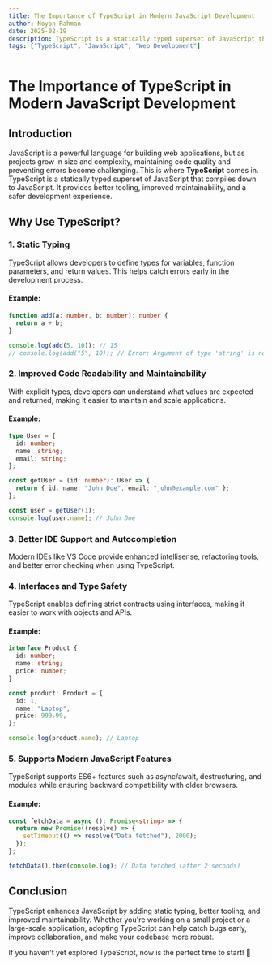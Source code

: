 ```yaml
---
title: The Importance of TypeScript in Modern JavaScript Development
author: Noyon Rahman
date: 2025-02-19
description: TypeScript is a statically typed superset of JavaScript that compiles down to JavaScript. It provides better tooling, improved maintainability, and a safer development experience.
tags: ["TypeScript", "JavaScript", "Web Development"]
---
```


# The Importance of TypeScript in Modern JavaScript Development

## Introduction

JavaScript is a powerful language for building web applications, but as projects grow in size and complexity, maintaining code quality and preventing errors become challenging. This is where **TypeScript** comes in. TypeScript is a statically typed superset of JavaScript that compiles down to JavaScript. It provides better tooling, improved maintainability, and a safer development experience.

## Why Use TypeScript?

### 1. Static Typing

TypeScript allows developers to define types for variables, function parameters, and return values. This helps catch errors early in the development process.

#### Example:

```ts
function add(a: number, b: number): number {
  return a + b;
}

console.log(add(5, 10)); // 15
// console.log(add("5", 10)); // Error: Argument of type 'string' is not assignable to parameter of type 'number'.
```

### 2. Improved Code Readability and Maintainability

With explicit types, developers can understand what values are expected and returned, making it easier to maintain and scale applications.

#### Example:

```ts
type User = {
  id: number;
  name: string;
  email: string;
};

const getUser = (id: number): User => {
  return { id, name: "John Doe", email: "john@example.com" };
};

const user = getUser(1);
console.log(user.name); // John Doe
```

### 3. Better IDE Support and Autocompletion

Modern IDEs like VS Code provide enhanced intellisense, refactoring tools, and better error checking when using TypeScript.

### 4. Interfaces and Type Safety

TypeScript enables defining strict contracts using interfaces, making it easier to work with objects and APIs.

#### Example:

```ts
interface Product {
  id: number;
  name: string;
  price: number;
}

const product: Product = {
  id: 1,
  name: "Laptop",
  price: 999.99,
};

console.log(product.name); // Laptop
```

### 5. Supports Modern JavaScript Features

TypeScript supports ES6+ features such as async/await, destructuring, and modules while ensuring backward compatibility with older browsers.

#### Example:

```ts
const fetchData = async (): Promise<string> => {
  return new Promise((resolve) => {
    setTimeout(() => resolve("Data fetched"), 2000);
  });
};

fetchData().then(console.log); // Data fetched (after 2 seconds)
```

## Conclusion

TypeScript enhances JavaScript by adding static typing, better tooling, and improved maintainability. Whether you're working on a small project or a large-scale application, adopting TypeScript can help catch bugs early, improve collaboration, and make your codebase more robust.

If you haven't yet explored TypeScript, now is the perfect time to start! 🚀
